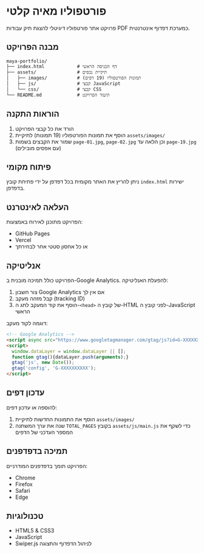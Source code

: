 # פורטפוליו מאיה קלטי

פרויקט אתר פורטפוליו דיגיטלי להצגת תיק עבודות PDF כמערכת דפדוף אינטרנטית.

## מבנה הפרויקט

```
maya-portfolio/
├── index.html            # דף הכניסה הראשי
├── assets/               # תיקיית נכסים
│   ├── images/           # תמונות הפורטפוליו (19 דפים)
│   ├── js/               # קבצי JavaScript
│   └── css/              # קבצי CSS
└── README.md             # תיעוד הפרויקט
```

## הוראות התקנה

1. הורד את כל קבצי הפרויקט
2. הוסף את תמונות הפורטפוליו (19 תמונות) לתיקיית `assets/images/`
3. שמור את הקבצים בשמות `page-01.jpg`, `page-02.jpg` וכן הלאה עד `page-19.jpg` (עם אפסים מובילים)

## פיתוח מקומי

ניתן להריץ את האתר מקומית בכל דפדפן על ידי פתיחת קובץ `index.html` ישירות בדפדפן.

## העלאה לאינטרנט

הפרויקט מתוכנן לאירוח באמצעות:
- GitHub Pages
- Vercel
- או כל אחסון סטטי אחר לבחירתך

## אנליטיקה

הפרויקט כולל תמיכה מובנית ב-Google Analytics. להפעלת האנליטיקה:

1. צור חשבון Google Analytics אם אין לך
2. קבל מזהה מעקב (tracking ID) 
3. הוסף את קוד המעקב לתג ה-`<head>` של קובץ ה-HTML לפני קובץ ה-JavaScript הראשי

דוגמה לקוד מעקב:

```html
<!-- Google Analytics -->
<script async src="https://www.googletagmanager.com/gtag/js?id=G-XXXXXXXXXX"></script>
<script>
  window.dataLayer = window.dataLayer || [];
  function gtag(){dataLayer.push(arguments);}
  gtag('js', new Date());
  gtag('config', 'G-XXXXXXXXXX');
</script>
```

## עדכון דפים

להוספה או עדכון דפים:
1. הוסף את התמונות החדשות לתיקיית `assets/images/`
2. שנה את ערך המשתנה `TOTAL_PAGES` בקובץ `assets/js/main.js` כדי לשקף את המספר העדכני של הדפים

## תמיכה בדפדפנים

הפרויקט תומך בדפדפנים המודרניים:
- Chrome
- Firefox
- Safari
- Edge

## טכנולוגיות
- HTML5 & CSS3
- JavaScript
- Swiper.js לניהול הדפדוף והתצוגה 